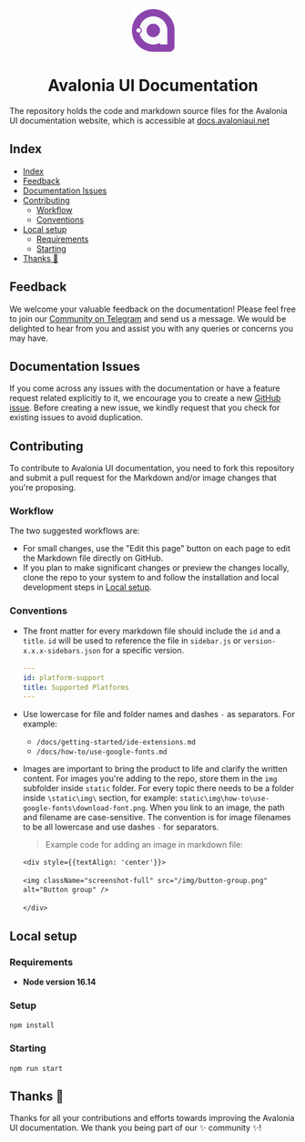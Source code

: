 <p align="center">
  <img alt="Avalonia UI logo" src="static/img/purple-border-gradient-icon.png" width="75px" />
  <h1 align="center">Avalonia UI Documentation</h1>
</p>

The repository holds the code and markdown source files for the Avalonia UI documentation website, which is accessible at [docs.avaloniaui.net](docs.avaloniaui.net)

## Index
- [Index](#index)
- [Feedback](#feedback)
- [Documentation Issues](#documentation-issues)
- [Contributing](#contributing)
  - [Workflow](#workflow)
  - [Conventions](#conventions)
- [Local setup](#local-setup)
  - [Requirements](#requirements)
  - [Starting](#starting)
- [Thanks 💜](#thanks-)

## Feedback
We welcome your valuable feedback on the documentation! Please feel free to join our [Community on Telegram](https://t.me/Avalonia) and send us a message. We would be delighted to hear from you and assist you with any queries or concerns you may have. 

## Documentation Issues
If you come across any issues with the documentation or have a feature request related explicitly to it, we encourage you to create a new [GitHub issue](https://github.com/AvaloniaUI/DocumentationV2/issues/new). Before creating a new issue, we kindly request that you check for existing issues to avoid duplication. 

## Contributing
To contribute to Avalonia UI documentation, you need to fork this repository and submit a pull request for the Markdown and/or image changes that you're proposing.

### Workflow
The two suggested workflows are:

- For small changes, use the "Edit this page" button on each page to edit the Markdown file directly on GitHub.
- If you plan to make significant changes or preview the changes locally, clone the repo to your system to and follow the installation and local development steps in [Local setup](#local-setup).

### Conventions

- The front matter for every markdown file should include the `id` and a `title`. `id` will be used to reference the file in `sidebar.js` or `version-x.x.x-sidebars.json` for a specific version.
  ```yaml
  ---
  id: platform-support
  title: Supported Platforms
  ---
  ```

- Use lowercase for file and folder names and dashes `-` as separators.
  For example:
  - `/docs/getting-started/ide-extensions.md`
  - `/docs/how-to/use-google-fonts.md`

- Images are important to bring the product to life and clarify the written content. For images you're adding to the repo, store them in the `img` subfolder inside `static` folder. For every topic there needs to be a folder inside `\static\img\` section, for example: `static\img\how-to\use-google-fonts\download-font.png`.
  When you link to an image, the path and filename are case-sensitive. The convention is for image filenames to be all lowercase and use dashes `-` for separators.

  > Example code for adding an image in markdown file:
  ```
  <div style={{textAlign: 'center'}}>

  <img className="screenshot-full" src="/img/button-group.png" alt="Button group" />

  </div>
  ```

## Local setup

### Requirements

- **Node version 16.14**

### Setup

```
npm install
```

### Starting 

```
npm run start
```


## Thanks 💜

Thanks for all your contributions and efforts towards improving the Avalonia UI documentation. We thank you being part of our ✨ community ✨!